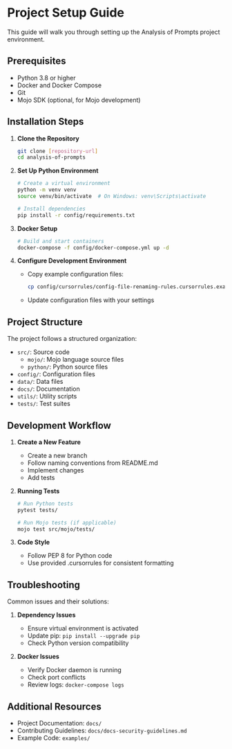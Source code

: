 # Project Setup Guide

This guide will walk you through setting up the Analysis of Prompts project environment.

## Prerequisites

- Python 3.8 or higher
- Docker and Docker Compose
- Git
- Mojo SDK (optional, for Mojo development)

## Installation Steps

1. **Clone the Repository**
   ```bash
   git clone [repository-url]
   cd analysis-of-prompts
   ```

2. **Set Up Python Environment**
   ```bash
   # Create a virtual environment
   python -m venv venv
   source venv/bin/activate  # On Windows: venv\Scripts\activate

   # Install dependencies
   pip install -r config/requirements.txt
   ```

3. **Docker Setup**
   ```bash
   # Build and start containers
   docker-compose -f config/docker-compose.yml up -d
   ```

4. **Configure Development Environment**
   - Copy example configuration files:
     ```bash
     cp config/cursorrules/config-file-renaming-rules.cursorrules.example config/cursorrules/config-file-renaming-rules.cursorrules
     ```
   - Update configuration files with your settings

## Project Structure

The project follows a structured organization:

- `src/`: Source code
  - `mojo/`: Mojo language source files
  - `python/`: Python source files
- `config/`: Configuration files
- `data/`: Data files
- `docs/`: Documentation
- `utils/`: Utility scripts
- `tests/`: Test suites

## Development Workflow

1. **Create a New Feature**
   - Create a new branch
   - Follow naming conventions from README.md
   - Implement changes
   - Add tests

2. **Running Tests**
   ```bash
   # Run Python tests
   pytest tests/

   # Run Mojo tests (if applicable)
   mojo test src/mojo/tests/
   ```

3. **Code Style**
   - Follow PEP 8 for Python code
   - Use provided .cursorrules for consistent formatting

## Troubleshooting

Common issues and their solutions:

1. **Dependency Issues**
   - Ensure virtual environment is activated
   - Update pip: `pip install --upgrade pip`
   - Check Python version compatibility

2. **Docker Issues**
   - Verify Docker daemon is running
   - Check port conflicts
   - Review logs: `docker-compose logs`

## Additional Resources

- Project Documentation: `docs/`
- Contributing Guidelines: `docs/docs-security-guidelines.md`
- Example Code: `examples/`
